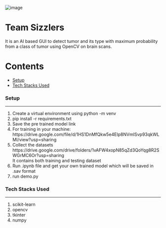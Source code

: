 ![image](https://user-images.githubusercontent.com/68842515/141690386-321f4254-7b78-42f4-ab9e-919a33c290d7.png)

# Team Sizzlers

It is an AI based GUI to detect tumor and its type with maximum probability from a class of tumor using OpenCV on brain scans.<br/>


Contents
========

 * [Setup](#Setup)
 * [Tech Stacks Used](#Tech-Stacks-Used)


### Setup
---

<ol>
  <li>Create a virtual environment using python -m venv <nameofenvironment>
  <li>pip install -r requirements.txt
  <li>Save the pre trained model link
  <li>For training in your machine: https://drive.google.com/file/d/1HS1DnMfQkw5e4EIp8NVmISvp93qkWLMI/view?usp=sharing
  <li>Collect the datasets https://drive.google.com/drive/folders/1vAFW4xopN85qZd3QoYqg8R2SWGrMC6Or?usp=sharing
   <br/>
    It contains both training and testing dataset
   <li>Run .ipynb file and get your own trained model which will be saved in .sav format
   <li>run demo.py
</ol>
  
  
### Tech Stacks Used
---
<ol>
 <li>scikit-learn
 <li>opencv
 <li>tkinter
 <li>numpy
   </ol>
